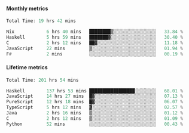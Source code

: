 #### Monthly metrics
<!--START_SECTION:wakamonthly-->

```asm
Total Time: 19 hrs 42 mins

Nix            6 hrs 40 mins   ████████▒░░░░░░░░░░░░░░░░   33.84 %
Haskell        5 hrs 59 mins   ███████▓░░░░░░░░░░░░░░░░░   30.40 %
C              2 hrs 12 mins   ██▓░░░░░░░░░░░░░░░░░░░░░░   11.18 %
JavaScript     22 mins         ▒░░░░░░░░░░░░░░░░░░░░░░░░   01.94 %
F#             2 mins          ░░░░░░░░░░░░░░░░░░░░░░░░░   00.19 %
```

<!--END_SECTION:wakamonthly-->
#### Lifetime metrics
<!--START_SECTION:wakalifetime-->

```asm
Total Time: 201 hrs 54 mins

Haskell        137 hrs 53 mins █████████████████░░░░░░░░   68.01 %
JavaScript     14 hrs 27 mins  █▓░░░░░░░░░░░░░░░░░░░░░░░   07.13 %
PureScript     12 hrs 18 mins  █▓░░░░░░░░░░░░░░░░░░░░░░░   06.07 %
TypeScript     5 hrs 12 mins   ▓░░░░░░░░░░░░░░░░░░░░░░░░   02.57 %
Java           2 hrs 16 mins   ▒░░░░░░░░░░░░░░░░░░░░░░░░   01.12 %
C              2 hrs 12 mins   ▒░░░░░░░░░░░░░░░░░░░░░░░░   01.09 %
Python         52 mins         ░░░░░░░░░░░░░░░░░░░░░░░░░   00.43 %
```

<!--END_SECTION:wakalifetime-->

